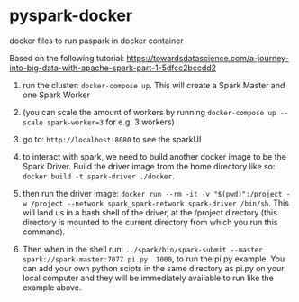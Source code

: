 # pyspark-docker
docker files to run paspark in docker container

Based on the following tutorial:
https://towardsdatascience.com/a-journey-into-big-data-with-apache-spark-part-1-5dfcc2bccdd2

1. run the cluster: `docker-compose up`. This will create a Spark Master and one Spark Worker

2. (you can scale the amount of workers by running `docker-compose up --scale spark-worker=3` for e.g. 3 workers)

3. go to: `http://localhost:8080` to see the sparkUI

4. to interact with spark, we need to build another docker image to be the Spark Driver. Build the driver image from the home directory like so: `docker build -t spark-driver ./docker`.

5. then run the driver image: `docker run --rm -it -v "$(pwd)":/project -w /project --network spark_spark-network spark-driver /bin/sh`. This will land us in a bash shell of the driver, at the /project directory (this directory is mounted to the current directory from which you run this command).

6. Then when in the shell run: `../spark/bin/spark-submit --master spark://spark-master:7077 pi.py  1000`, to run the pi.py example. You can add your own python scipts in the same directory as pi.py on your local computer and they will be immediately available to run like the example above.
